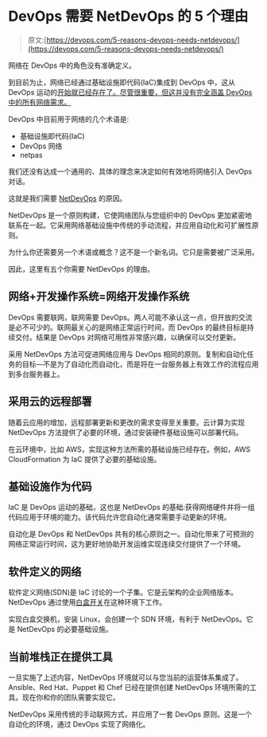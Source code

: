 # DevOps 需要 NetDevOps 的 5 个理由

> 原文:[https://devops.com/5-reasons-devops-needs-netdevops/](https://devops.com/5-reasons-devops-needs-netdevops/)

网络在 DevOps 中的角色没有准确定义。

到目前为止，网络已经通过基础设施即代码(IaC)集成到 DevOps 中，这从 DevOps 运动的[开始就已经存在了。尽管很重要，但这并没有完全涵盖 DevOps 中的所有网络需求。](http://techbeacon.com/infrastructure-code-engine-heart-devops)

DevOps 中目前用于网络的几个术语是:

*   基础设施即代码(IaC)
*   DevOps 网络
*   netpas

我们还没有达成一个通用的、具体的理念来决定如何有效地将网络引入 DevOps 对话。

这就是我们需要 [NetDevOps](http://blog.datapath.io/what-is-netdevops) 的原因。

NetDevOps 是一个原则构建，它使网络团队与您组织中的 DevOps 更加紧密地联系在一起。它采用网络基础设施中传统的手动流程，并应用自动化和可扩展性原则。

为什么你还需要另一个术语或概念？这不是一个新名词。它只是需要被广泛采用。

因此，这里有五个你需要 NetDevOps 的理由。

## 网络+开发操作系统=网络开发操作系统

DevOps 需要联网，联网需要 DevOps。两人可能不承认这一点，但开放的交流是必不可少的。联网最关心的是网络正常运行时间，而 DevOps 的最终目标是持续交付。结果是 DevOps 对网络可用性非常感兴趣，以确保可以交付更新。

采用 NetDevOps 方法可促进网络应用与 DevOps 相同的原则。复制和自动化任务的目标—不是为了自动化而自动化，而是将在一台服务器上有效工作的流程应用到多台服务器上。

## 采用云的远程部署

随着云应用的增加，远程部署更新和更改的需求变得至关重要。云计算为实现 NetDevOps 方法提供了必要的环境，通过安装硬件基础设施可以部署代码。

在云环境中，比如 AWS，实现这种方法所需的基础设施已经存在。例如，AWS CloudFormation 为 IaC 提供了必要的基础设施。

## 基础设施作为代码

IaC 是 DevOps 运动的基础，这也是 NetDevOps 的基础:获得网络硬件并将一组代码应用于环境的能力。该代码允许您自动化通常需要手动更新的环境。

自动化是 DevOps 和 NetDevOps 共有的核心原则之一。自动化带来了可预测的网络正常运行时间，这为更好地协助开发运维实现连续交付提供了一个环境。

## 软件定义的网络

软件定义网络(SDN)是 IaC 讨论的一个子集。它是云架构的企业网络版本。NetDevOps 通过使用[白盒开关](http://www.networkcomputing.com/networking/white-box-switches-are-you-ready/1465296666)在这种环境下工作。

实现白盒交换机，安装 Linux，会创建一个 SDN 环境，有利于 NetDevOps。它是 NetDevOps 的必要基础设施。

## 当前堆栈正在提供工具

一旦实施了上述内容，NetDevOps 环境就可以与您当前的运营体系集成了。Ansible、Red Hat、Puppet 和 Chef 已经在提供创建 NetDevOps 环境所需的工具。现在你和你的团队需要实现它。

NetDevOps 采用传统的手动联网方式，并应用了一套 DevOps 原则。这是一个自动化的环境，通过 DevOps 实现了网络化。